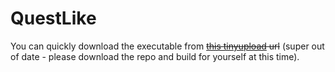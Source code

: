 # QuestLike

You can quickly download the executable from ~~[this tinyupload](http://s000.tinyupload.com/?file_id=08329457145577172627) url~~ (super out of date - please download the repo and build for yourself at this time).
